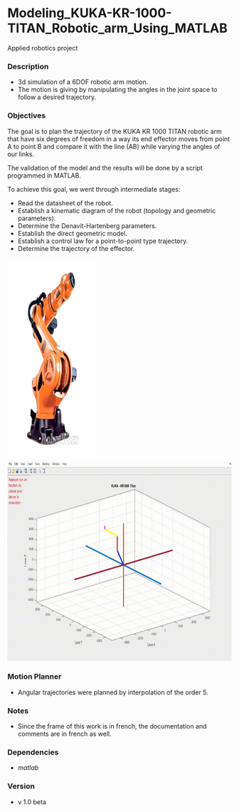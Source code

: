 # Modeling_KUKA-KR-1000-TITAN_Robotic_arm_Using_MATLAB
Applied robotics project

### Description
- 3d simulation of a 6DOF robotic arm motion.
- The motion is giving by manipulating the angles in the joint space to follow a desired trajectory.

### Objectives
The goal is to plan the trajectory of the KUKA KR 1000 TITAN robotic arm that have six degrees of freedom 
in a way its end effector moves from point A to point B and compare it with the line (AB) while varying
the angles of our links.

The validation of the model and the results will be done by a script programmed in MATLAB.
    
To achieve this goal, we went through intermediate stages:

- Read the datasheet of the robot.
- Establish a kinematic diagram of the robot (topology and geometric parameters).
- Determine the Denavit-Hartenberg parameters.
- Establish the direct geometric model.
- Establish a control law for a point-to-point type trajectory.
- Determine the trajectory of the effector.
          

<img src="https://github.com/RIYADHABBES/Modeling_KUKA-KR-1000-TITAN_Robotic_arm_Using_MATLAB/blob/main/KUKA_KR_1000_0001.jpg?raw=true" width="200" height="450"/><img src="https://raw.githubusercontent.com/RIYADHABBES/Modeling_KUKA-KR-1000-TITAN_Robotic_arm_Using_MATLAB/main/kuka.gif" width="550" height="450"/>




### Motion Planner
- Angular trajectories were planned by interpolation of the order 5.

### Notes
- Since the frame of this work is in french, the documentation and comments are in french as well.

### Dependencies
- *matlab*

### Version

- v 1.0 beta
